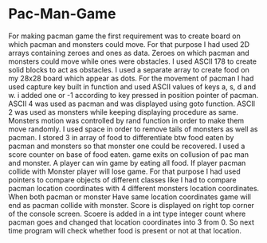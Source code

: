 # Pac-Man-Game
For making pacman game the first requirement was to create board on which pacman and monsters could move. For that purpose I had used 2D arrays containing zeroes and ones as data. Zeroes on which pacman and monsters could move while ones were obstacles. I used ASCII 178 to create solid blocks to act as obstacles. I used a separate array to create food on my 28x28 board which appear as dots. For the movement of pacman I had used capture key built in function and used ASCII values of keys a, s, d and w. i added one or -1 according to key pressed in position pointer of pacman. ASCII 4 was used as pacman and was displayed using goto function. ASCII 2 was used as monsters while keeping displaying procedure as same.
 Monsters motion was controlled by rand function in order to make them move randomly. I used space in order to remove tails of monsters as well as pacman. I stored 3 in array of food to differentiate btw food eaten by pacman and monsters so that monster one could be recovered. I used a score counter on base of food eaten. game exits on collusion of pac man and monster.
 A player can win game by eating all food. If player pacman collide with
Monster player will lose game. For that purpose I had used pointers to compare objects of different classes like I had to compare pacman location coordinates with 4 different  monsters location coordinates.  When both pacman or monster
Have  same location coordinates game will end as pacman collide with monster. Score is displayed on right top corner of the console screen. Scoere is added in a int type integer count where pacman goes and changed that location coordinates into 3 from 0. So next time program will check whether food is present or not at that location.  

